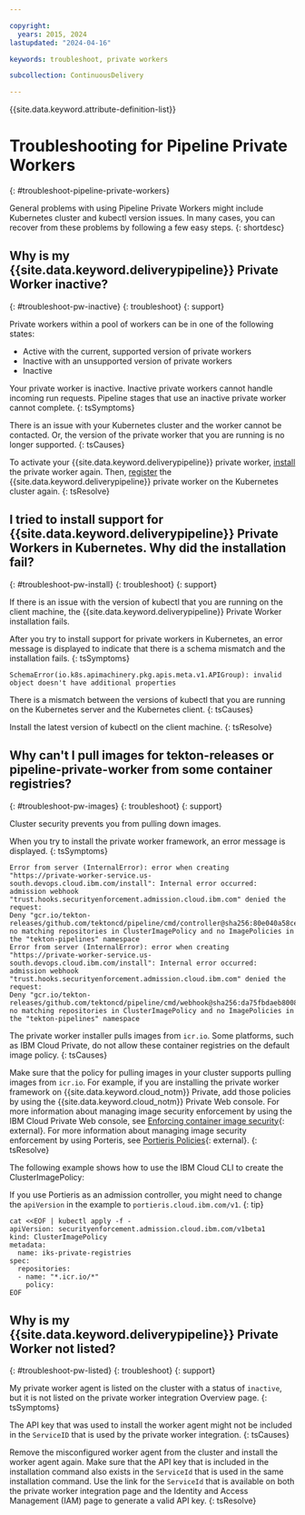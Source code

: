 ```yaml
---

copyright:
  years: 2015, 2024
lastupdated: "2024-04-16"

keywords: troubleshoot, private workers

subcollection: ContinuousDelivery

---
```


{{site.data.keyword.attribute-definition-list}}


# Troubleshooting for Pipeline Private Workers
{: #troubleshoot-pipeline-private-workers}

General problems with using Pipeline Private Workers might include Kubernetes cluster and kubectl version issues. In many cases, you can recover from these problems by following a few easy steps.
{: shortdesc}

## Why is my {{site.data.keyword.deliverypipeline}} Private Worker inactive?
{: #troubleshoot-pw-inactive}
{: troubleshoot}
{: support}

Private workers within a pool of workers can be in one of the following states:

* Active with the current, supported version of private workers
* Inactive with an unsupported version of private workers
* Inactive

Your private worker is inactive. Inactive private workers cannot handle incoming run requests. Pipeline stages that use an inactive private worker cannot complete.
{: tsSymptoms}
   
There is an issue with your Kubernetes cluster and the worker cannot be contacted. Or, the version of the private worker that you are running is no longer supported.
{: tsCauses}

To activate your {{site.data.keyword.deliverypipeline}} private worker, [install](/docs/ContinuousDelivery?topic=ContinuousDelivery-install-private-workers#install_pw) the private worker again. Then, [register](/docs/ContinuousDelivery?topic=ContinuousDelivery-install-private-workers#register_pw) the {{site.data.keyword.deliverypipeline}} private worker on the Kubernetes cluster again.
{: tsResolve}

## I tried to install support for {{site.data.keyword.deliverypipeline}} Private Workers in Kubernetes. Why did the installation fail?
{: #troubleshoot-pw-install}
{: troubleshoot}
{: support}

If there is an issue with the version of kubectl that you are running on the client machine, the {{site.data.keyword.deliverypipeline}} Private Worker installation fails. 

After you try to install support for private workers in Kubernetes, an error message is displayed to indicate that there is a schema mismatch and the installation fails.
{: tsSymptoms}

`SchemaError(io.k8s.apimachinery.pkg.apis.meta.v1.APIGroup): invalid object doesn't have additional properties`
   
There is a mismatch between the versions of kubectl that you are running on the Kubernetes server and the Kubernetes client.
{: tsCauses}

Install the latest version of kubectl on the client machine.
{: tsResolve}


## Why can't I pull images for tekton-releases or pipeline-private-worker from some container registries?
{: #troubleshoot-pw-images}
{: troubleshoot}
{: support}

Cluster security prevents you from pulling down images. 

When you try to install the private worker framework, an error message is displayed.
{: tsSymptoms}

```text
Error from server (InternalError): error when creating "https://private-worker-service.us-south.devops.cloud.ibm.com/install": Internal error occurred: admission webhook "trust.hooks.securityenforcement.admission.cloud.ibm.com" denied the request: 
Deny "gcr.io/tekton-releases/github.com/tektoncd/pipeline/cmd/controller@sha256:80e040a58ce6c4d58ae893eb934777bce013ef8be079967dc3db783d76fa5aaa", no matching repositories in ClusterImagePolicy and no ImagePolicies in the "tekton-pipelines" namespace
Error from server (InternalError): error when creating "https://private-worker-service.us-south.devops.cloud.ibm.com/install": Internal error occurred: admission webhook "trust.hooks.securityenforcement.admission.cloud.ibm.com" denied the request: 
Deny "gcr.io/tekton-releases/github.com/tektoncd/pipeline/cmd/webhook@sha256:da75fbdaeb800813d85b99f7f54b665e8d0edbb2c5a7ffc6a99d66aede0291a3", no matching repositories in ClusterImagePolicy and no ImagePolicies in the "tekton-pipelines" namespace

```
   
The private worker installer pulls images from `icr.io`. Some platforms, such as IBM Cloud Private, do not allow these container registries on the default image policy.
{: tsCauses}

Make sure that the policy for pulling images in your cluster supports pulling images from `icr.io`. For example, if you are installing the private worker framework on {{site.data.keyword.cloud_notm}} Private, add those policies by using the {{site.data.keyword.cloud_notm}} Private Web console. For more information about managing image security enforcement by using the IBM Cloud Private Web console, see [Enforcing container image security](https://www.ibm.com/docs/en/cloud-private/3.2.x?topic=images-enforcing-container-image-security){: external}. For more information about managing image security enforcement by using Porteris, see [Portieris Policies](https://github.com/IBM/portieris/blob/master/POLICIES.md){: external}.
{: tsResolve}

The following example shows how to use the IBM Cloud CLI to create the ClusterImagePolicy:

If you use Portieris as an admission controller, you might need to change the `apiVersion` in the example to `portieris.cloud.ibm.com/v1`.
{: tip}

```text
cat <<EOF | kubectl apply -f -
apiVersion: securityenforcement.admission.cloud.ibm.com/v1beta1
kind: ClusterImagePolicy
metadata:
  name: iks-private-registries
spec:
  repositories:
  - name: "*.icr.io/*"
    policy:
EOF
```

## Why is my {{site.data.keyword.deliverypipeline}} Private Worker not listed?
{: #troubleshoot-pw-listed}
{: troubleshoot}
{: support}

My private worker agent is listed on the cluster with a status of `inactive`, but it is not listed on the private worker integration Overview page.
{: tsSymptoms}
   
The API key that was used to install the worker agent might not be included in the `ServiceID` that is used by the private worker integration. 
{: tsCauses}

Remove the misconfigured worker agent from the cluster and install the worker agent again. Make sure that the API key that is included in the installation command also exists in the `ServiceId` that is used in the same installation command. Use the link for the `ServiceId` that is available on both the private worker integration page and the Identity and Access Management (IAM) page to generate a valid API key.
{: tsResolve}

